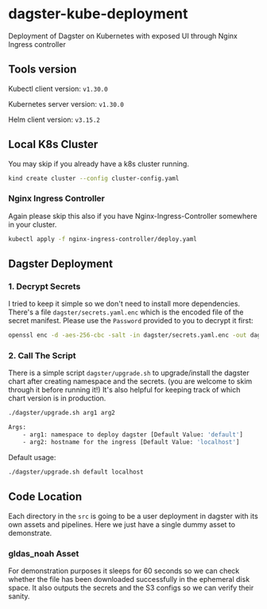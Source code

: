 # dagster-kube-deployment
Deployment of Dagster on Kubernetes with exposed UI through Nginx Ingress controller


## Tools version

Kubectl client version: `v1.30.0`

Kubernetes server version: `v1.30.0`

Helm client version: `v3.15.2`

## Local K8s Cluster

You may skip if you already have a k8s cluster running.
```bash
kind create cluster --config cluster-config.yaml
```

### Nginx Ingress Controller
Again please skip this also if you have Nginx-Ingress-Controller somewhere in your cluster.
```bash
kubectl apply -f nginx-ingress-controller/deploy.yaml
```


## Dagster Deployment

### 1. Decrypt Secrets
I tried to keep it simple so we don't need to install more dependencies. There's a file `dagster/secrets.yaml.enc` which is the encoded file of the secret manifest. Please use the `Password` provided to you to decrypt it first:

```bash
openssl enc -d -aes-256-cbc -salt -in dagster/secrets.yaml.enc -out dagster/secrets.yaml -k <password>
```

### 2. Call The Script
There is a simple script `dagster/upgrade.sh` to upgrade/install the dagster chart after creating namespace and the secrets. (you are welcome to skim through it before running it!)
It's also helpful for keeping track of which chart version is in production.

```bash
./dagster/upgrade.sh arg1 arg2

Args:
    - arg1: namespace to deploy dagster [Default Value: 'default']
    - arg2: hostname for the ingress [Default Value: 'localhost']

```
Default usage:
```bash
./dagster/upgrade.sh default localhost
```

## Code Location
Each directory in the `src` is going to be a user deployment in dagster with its own assets and pipelines. Here we just have a single dummy asset to demonstrate. 

### gldas_noah Asset
For demonstration purposes it sleeps for 60 seconds so we can check whether the file has been downloaded successfully in the ephemeral disk space. It also outputs the secrets and the S3 configs so we can verify their sanity.

